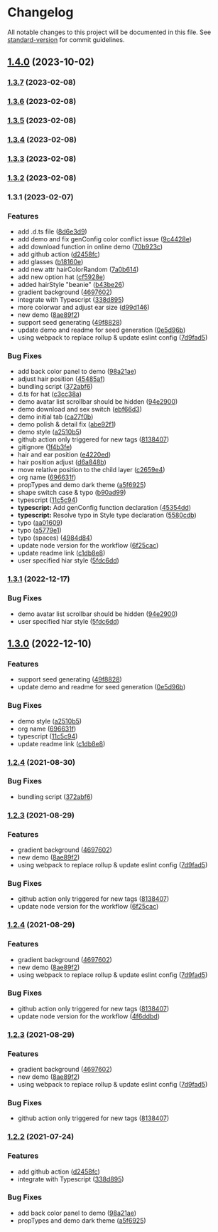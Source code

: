 # Changelog

All notable changes to this project will be documented in this file. See [standard-version](https://github.com/conventional-changelog/standard-version) for commit guidelines.

## [1.4.0](https://github.com/chilllab/react-nice-avatar/compare/v1.3.7...v1.4.0) (2023-10-02)

### [1.3.7](https://github.com/chilllab/react-nice-avatar/compare/v1.3.6...v1.3.7) (2023-02-08)

### [1.3.6](https://github.com/chilllab/react-nice-avatar/compare/v1.3.5...v1.3.6) (2023-02-08)

### [1.3.5](https://github.com/chilllab/react-nice-avatar/compare/v1.3.4...v1.3.5) (2023-02-08)

### [1.3.4](https://github.com/chilllab/react-nice-avatar/compare/v1.3.3...v1.3.4) (2023-02-08)

### [1.3.3](https://github.com/chilllab/react-nice-avatar/compare/v1.3.2...v1.3.3) (2023-02-08)

### [1.3.2](https://github.com/chilllab/react-nice-avatar/compare/v1.3.1...v1.3.2) (2023-02-08)

### 1.3.1 (2023-02-07)


### Features

* add .d.ts file ([8d6e3d9](https://github.com/chilllab/react-nice-avatar/commits8d6e3d93caf226999f0bc71d9838b87f2ac73357))
* add demo and fix genConfig color conflict issue ([9c4428e](https://github.com/chilllab/react-nice-avatar/commits9c4428e90aafc9f811f3febfea185a293b4f778c))
* add download function in online demo ([70b923c](https://github.com/chilllab/react-nice-avatar/commits70b923c46544c7a3bfc0e4fa9abdb96f4b489e34))
* add github action ([d2458fc](https://github.com/chilllab/react-nice-avatar/commitsd2458fca0bbca32426ddf1774bf3cf1c986f80f9))
* add glasses ([b18160e](https://github.com/chilllab/react-nice-avatar/commitsb18160ee480a3c82ebd145f96997a876b3f8f972))
* add new attr hairColorRandom ([7a0b614](https://github.com/chilllab/react-nice-avatar/commits7a0b61425444c1b8c7aaabdcc29cfaa4aaeaf3c1))
* add new option hat ([cf5928e](https://github.com/chilllab/react-nice-avatar/commitscf5928eb63f37b02c2f0db204ea89af6b2dc8352))
* added hairStyle "beanie" ([b43be26](https://github.com/chilllab/react-nice-avatar/commitsb43be2663e550ebccb733eafee2812532f5c3b00))
* gradient background ([4697602](https://github.com/chilllab/react-nice-avatar/commits4697602f098e019e6bbd0800c1780f61a43d367a))
* integrate with Typescript ([338d895](https://github.com/chilllab/react-nice-avatar/commits338d895481423284475475c2932a18788c872e56))
* more colorwar and adjust ear size ([d99d146](https://github.com/chilllab/react-nice-avatar/commitsd99d1467be6f7ff272c0adb55e38ef99bb54abd9))
* new demo ([8ae89f2](https://github.com/chilllab/react-nice-avatar/commits8ae89f23837399cbb218e4a5f4103cf44a78438a))
* support seed generating ([49f8828](https://github.com/chilllab/react-nice-avatar/commits49f88284b23518c7e3aa089735c518f6f70ce339))
* update demo and readme for seed generation ([0e5d96b](https://github.com/chilllab/react-nice-avatar/commits0e5d96baa7fa2c6f17e70c485e0475dde37aa92e))
* using webpack to replace rollup & update eslint config ([7d9fad5](https://github.com/chilllab/react-nice-avatar/commits7d9fad58ba9d7747eed091178cb427b7417e8844))


### Bug Fixes

* add back color panel to demo ([98a21ae](https://github.com/chilllab/react-nice-avatar/commits98a21ae6d31c2638dfd1c887dfcb96f1f7f8b003))
* adjust hair position ([45485af](https://github.com/chilllab/react-nice-avatar/commits45485af271b29d2cd09f2888961f009e61f13f39))
* bundling script ([372abf6](https://github.com/chilllab/react-nice-avatar/commits372abf6b680671ff233d2f8f58e36103e9841034))
* d.ts for hat ([c3cc38a](https://github.com/chilllab/react-nice-avatar/commitsc3cc38a9c3af1844a69c045ca7fc6db7e956d226))
* demo avatar list scrollbar should be hidden ([94e2900](https://github.com/chilllab/react-nice-avatar/commits94e290073e7c4d77c385479c52093cdf0ee49e70))
* demo download and sex switch ([ebf66d3](https://github.com/chilllab/react-nice-avatar/commitsebf66d3eefb256d9b75455820bd6bd52781636b7))
* demo initial tab ([ca27f0b](https://github.com/chilllab/react-nice-avatar/commitsca27f0bcd6151e7137fd09f0a00aad33644a3593))
* demo polish & detail fix ([abe92f1](https://github.com/chilllab/react-nice-avatar/commitsabe92f19b3bae6daba15491b60e9edf4a34f31e7))
* demo style ([a2510b5](https://github.com/chilllab/react-nice-avatar/commitsa2510b59a8ca878d512df5b80cd2ad21b5a613a8))
* github action only triggered for new tags ([8138407](https://github.com/chilllab/react-nice-avatar/commits8138407550057acfcfedbc3518f2f9ffeb52c0d3))
* gitignore ([1f4b3fe](https://github.com/chilllab/react-nice-avatar/commits1f4b3fed864a5aecb97a04fefadeb32ed09ae030))
* hair and ear position ([e4220ed](https://github.com/chilllab/react-nice-avatar/commitse4220edf9ecbbefd893b5600fe74072737660876))
* hair position adjust ([d6a848b](https://github.com/chilllab/react-nice-avatar/commitsd6a848b60d8f0056c6a6c3737f19d229b6389125))
* move relative position to the child layer ([c2659e4](https://github.com/chilllab/react-nice-avatar/commitsc2659e4a1669b2491da0eacda2ae2eea25158fbb))
* org name ([696631f](https://github.com/chilllab/react-nice-avatar/commits696631fc49802081c8c17eb4394e6ec3f7dce9f4))
* propTypes and demo dark theme ([a5f6925](https://github.com/chilllab/react-nice-avatar/commitsa5f6925d23fe4234d952ac38e4e2f5df94c507d7))
* shape switch case & typo ([b90ad99](https://github.com/chilllab/react-nice-avatar/commitsb90ad99abf7fc0c54a7d7d570ceffae363171191))
* typescript ([11c5c94](https://github.com/chilllab/react-nice-avatar/commits11c5c948a4cdeecde1462081f065eb9735b037c9))
* **typescript:** Add genConfig function declaration ([45354dd](https://github.com/chilllab/react-nice-avatar/commits45354dd2f56fe9894c25a5ac4b1ba56dd7f0fae5))
* **typescript:** Resolve typo in Style type declaration ([5580cdb](https://github.com/chilllab/react-nice-avatar/commits5580cdba11f61c5d812baeffe7bb5dcbac70513a))
* typo ([aa01609](https://github.com/chilllab/react-nice-avatar/commitsaa01609ad5bb139398f4d3b9dc059f534d240e9e))
* typo ([a5779e1](https://github.com/chilllab/react-nice-avatar/commitsa5779e1402e6f408ae9c976ad3bfab97f0bd904d))
* typo (spaces) ([4984d84](https://github.com/chilllab/react-nice-avatar/commits4984d843b05d516fb06b0b147f18d61026504c01))
* update node version for the workflow ([6f25cac](https://github.com/chilllab/react-nice-avatar/commits6f25cacaf42b430b0567343b5b90147a855c4543))
* update readme link ([c1db8e8](https://github.com/chilllab/react-nice-avatar/commitsc1db8e83b10a4ea54fa6b988b7a1317e6cf4e864))
* user specified hiar style ([5fdc6dd](https://github.com/chilllab/react-nice-avatar/commits5fdc6ddad978604c1cfe7226266312d0230b3702))

### [1.3.1](https://github.com/chilllab/react-nice-avatar/compare/v1.3.0...v1.3.1) (2022-12-17)


### Bug Fixes

* demo avatar list scrollbar should be hidden ([94e2900](https://github.com/chilllab/react-nice-avatar/commits94e290073e7c4d77c385479c52093cdf0ee49e70))
* user specified hiar style ([5fdc6dd](https://github.com/chilllab/react-nice-avatar/commits5fdc6ddad978604c1cfe7226266312d0230b3702))

## [1.3.0](https://github.com/chilllab/react-nice-avatar/compare/v1.2.4...v1.3.0) (2022-12-10)


### Features

* support seed generating ([49f8828](https://github.com/chilllab/react-nice-avatar/commits49f88284b23518c7e3aa089735c518f6f70ce339))
* update demo and readme for seed generation ([0e5d96b](https://github.com/chilllab/react-nice-avatar/commits0e5d96baa7fa2c6f17e70c485e0475dde37aa92e))


### Bug Fixes

* demo style ([a2510b5](https://github.com/chilllab/react-nice-avatar/commitsa2510b59a8ca878d512df5b80cd2ad21b5a613a8))
* org name ([696631f](https://github.com/chilllab/react-nice-avatar/commits696631fc49802081c8c17eb4394e6ec3f7dce9f4))
* typescript ([11c5c94](https://github.com/chilllab/react-nice-avatar/commits11c5c948a4cdeecde1462081f065eb9735b037c9))
* update readme link ([c1db8e8](https://github.com/chilllab/react-nice-avatar/commitsc1db8e83b10a4ea54fa6b988b7a1317e6cf4e864))

### [1.2.4](https://github.com/chilllab/react-nice-avatar/compare/v1.2.3...v1.2.4) (2021-08-30)


### Bug Fixes

* bundling script ([372abf6](https://github.com/chilllab/react-nice-avatar/commits372abf6b680671ff233d2f8f58e36103e9841034))

### [1.2.3](https://github.com/chilllab/react-nice-avatar/compare/v1.2.2...v1.2.3) (2021-08-29)


### Features

* gradient background ([4697602](https://github.com/chilllab/react-nice-avatar/commits4697602f098e019e6bbd0800c1780f61a43d367a))
* new demo ([8ae89f2](https://github.com/chilllab/react-nice-avatar/commits8ae89f23837399cbb218e4a5f4103cf44a78438a))
* using webpack to replace rollup & update eslint config ([7d9fad5](https://github.com/chilllab/react-nice-avatar/commits7d9fad58ba9d7747eed091178cb427b7417e8844))


### Bug Fixes

* github action only triggered for new tags ([8138407](https://github.com/chilllab/react-nice-avatar/commits8138407550057acfcfedbc3518f2f9ffeb52c0d3))
* update node version for the workflow ([6f25cac](https://github.com/chilllab/react-nice-avatar/commits6f25cacaf42b430b0567343b5b90147a855c4543))

### [1.2.4](https://github.com/chilllab/react-nice-avatar/compare/v1.2.2...v1.2.4) (2021-08-29)


### Features

* gradient background ([4697602](https://github.com/chilllab/react-nice-avatar/commits4697602f098e019e6bbd0800c1780f61a43d367a))
* new demo ([8ae89f2](https://github.com/chilllab/react-nice-avatar/commits8ae89f23837399cbb218e4a5f4103cf44a78438a))
* using webpack to replace rollup & update eslint config ([7d9fad5](https://github.com/chilllab/react-nice-avatar/commits7d9fad58ba9d7747eed091178cb427b7417e8844))


### Bug Fixes

* github action only triggered for new tags ([8138407](https://github.com/chilllab/react-nice-avatar/commits8138407550057acfcfedbc3518f2f9ffeb52c0d3))
* update node version for the workflow ([4f6ddbd](https://github.com/chilllab/react-nice-avatar/commits4f6ddbda62a47ff1adf0da5161ddc08d2b0cac55))

### [1.2.3](https://github.com/chilllab/react-nice-avatar/compare/v1.2.2...v1.2.3) (2021-08-29)


### Features

* gradient background ([4697602](https://github.com/chilllab/react-nice-avatar/commits4697602f098e019e6bbd0800c1780f61a43d367a))
* new demo ([8ae89f2](https://github.com/chilllab/react-nice-avatar/commits8ae89f23837399cbb218e4a5f4103cf44a78438a))
* using webpack to replace rollup & update eslint config ([7d9fad5](https://github.com/chilllab/react-nice-avatar/commits7d9fad58ba9d7747eed091178cb427b7417e8844))


### Bug Fixes

* github action only triggered for new tags ([8138407](https://github.com/chilllab/react-nice-avatar/commits8138407550057acfcfedbc3518f2f9ffeb52c0d3))

### [1.2.2](https://github.com/chilllab/react-nice-avatar/compare/v1.2.1...v1.2.2) (2021-07-24)


### Features

* add github action ([d2458fc](https://github.com/chilllab/react-nice-avatar/commitsd2458fca0bbca32426ddf1774bf3cf1c986f80f9))
* integrate with Typescript ([338d895](https://github.com/chilllab/react-nice-avatar/commits338d895481423284475475c2932a18788c872e56))


### Bug Fixes

* add back color panel to demo ([98a21ae](https://github.com/chilllab/react-nice-avatar/commits98a21ae6d31c2638dfd1c887dfcb96f1f7f8b003))
* propTypes and demo dark theme ([a5f6925](https://github.com/chilllab/react-nice-avatar/commitsa5f6925d23fe4234d952ac38e4e2f5df94c507d7))

